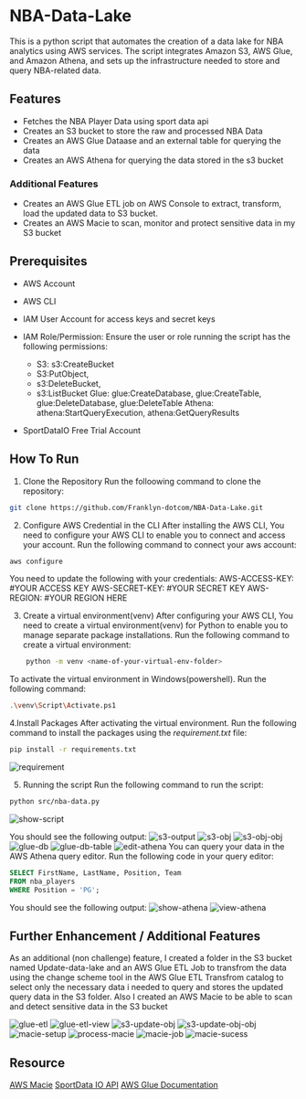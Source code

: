 # NBA-Data-Lake
This is a python script that automates the creation of a data lake for NBA analytics using AWS services. The script integrates Amazon S3, AWS Glue, and Amazon Athena, and sets up the infrastructure needed to store and query NBA-related data.

## Features 
- Fetches the NBA Player Data using sport data api
- Creates an S3 bucket to store the raw and processed NBA Data
- Creates an AWS Glue Dataase and an external table for querying the data
- Creates an AWS Athena for querying the data stored in the s3 bucket

### Additional Features
- Creates an AWS Glue ETL job on AWS Console to extract, transform, load the updated data to S3 bucket. 
- Creates an AWS Macie to scan, monitor and protect sensitive data in my S3 bucket

## Prerequisites
- AWS Account
- AWS CLI
- IAM User Account for access keys and secret keys
- IAM Role/Permission: Ensure the user or role running the script has the following permissions:

    - S3: s3:CreateBucket
    - S3:PutObject, 
    - s3:DeleteBucket, 
    - s3:ListBucket Glue: glue:CreateDatabase, glue:CreateTable, glue:DeleteDatabase, glue:DeleteTable Athena: athena:StartQueryExecution, athena:GetQueryResults
- SportDataIO Free Trial Account

## How To Run
1. Clone the Repository
Run the folloowing command to clone the repository:
```bash
git clone https://github.com/Franklyn-dotcom/NBA-Data-Lake.git
```

2. Configure AWS Credential in the CLI
After installing the AWS CLI, You need to configure your AWS CLI to enable you to connect and access your account. Run the following command to connect your aws account:
```bash
aws configure
```
You need to update the following with your credentials:
<quote>
AWS-ACCESS-KEY: #YOUR ACCESS KEY
AWS-SECRET-KEY: #YOUR SECRET KEY
AWS-REGION: #YOUR REGION HERE
</quote>

3. Create a virtual environment(venv)
After configuring your AWS CLI, You need to create a virtual environment(venv) for Python to enable you to manage separate package installations. Run the following command to create a virtual environment:
```bash
    python -m venv <name-of-your-virtual-env-folder>
```
To activate the virtual environment in Windows(powershell). Run the following command:
```bash
.\venv\Script\Activate.ps1
```

4.Install Packages 
After activating the virtual environment. Run the following command to install the packages using the *requirement.txt* file:
```bash
pip install -r requirements.txt
```
![requirement](/Images/end-of-requirement.png)

5. Running the script
Run the following command to run the script:
```bash
python src/nba-data.py
```
![show-script](/Images/running-script-success.png)

You should see the following output:
![s3-output](/Images/s3output.png)
![s3-obj](/Images/s3-obj.png)
![s3-obj-obj](/Images/s3-obj-obj.png)
![glue-db](/Images/glue-db.png)
![glue-db-table](/Images/glue-db-table.png)
![edit-athena](/Images/edit-athena.png)
You can query your data in the AWS Athena query editor. Run the following code in your query editor:
```sql
SELECT FirstName, LastName, Position, Team
FROM nba_players
WHERE Position = 'PG';
```
You should see the following output:
![show-athena](/Images/show-athena.png)
![view-athena](/Images/view-query.png)

## Further Enhancement / Additional Features
As an additional (non challenge) feature, I created a folder in the S3 bucket named Update-data-lake and an AWS Glue ETL Job to transfrom the data using the change scheme tool in the AWS Glue ETL Transfrom catalog to select only the necessary data i needed to query and stores the updated query data in the S3 folder. Also I created an AWS Macie to be able to scan and detect sensitive data in the S3 bucket

![glue-etl](/Images/glue-etl.png)
![glue-etl-view](/Images/glue-etl-view.png)
![s3-update-obj](/Images/s3-update-obj.png)
![s3-update-obj-obj](/Images/s3-update-obj-obj.png)
![macie-setup](/Images/macie-setup.png)
![process-macie](/Images/process-macie.png)
![macie-job](/Images/macie-job.png)
![macie-sucess](/Images/success-macie-scan.png)

## Resource
[AWS Macie](https://www.youtube.com/watch?v=weV5JvX-lgo)
[SportData IO API](https://sportsdata.io/)
[AWS Glue Documentation](https://docs.aws.amazon.com/glue/)


